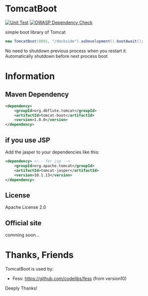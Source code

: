 # TomcatBoot

[![Unit Test](https://github.com/dbflute-session/tomcat-boot/actions/workflows/unit_test.yaml/badge.svg?branch=master)](https://github.com/dbflute-session/tomcat-boot/actions/workflows/unit_test.yaml)
[![OWASP Dependency Check](https://github.com/dbflute-session/tomcat-boot/actions/workflows/owasp_dependency_check.yaml/badge.svg?branch=master)](https://github.com/dbflute-session/tomcat-boot/actions/workflows/owasp_dependency_check.yaml)

simple boot library of Tomcat

```java
new TomcatBoot(8091, "/dockside").asDevelopment().bootAwait();
```

No need to shutdown previous process when you restart it.  
Automatically shutdown before next process boot

# Information
## Maven Dependency
```xml
<dependency>
    <groupId>org.dbflute.tomcat</groupId>
    <artifactId>tomcat-boot</artifactId>
    <version>1.0.0</version>
</dependency>
```

## if you use JSP
Add the jasper to your dependencies like this:
```xml
<dependency> <!-- for jsp -->
    <groupId>org.apache.tomcat</groupId>
    <artifactId>tomcat-jasper</artifactId>
    <version>10.1.13</version>
</dependency>
```

## License
Apache License 2.0

## Official site
comming soon...

# Thanks, Friends
TomcatBoot is used by:  
- Fess: https://github.com/codelibs/fess (from version10)

Deeply Thanks!

